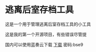 # 逃离后室存档工具

这是一个用于管理逃离后室存档工具的小工具

这是我的第一个开源项目，有些错误尽管提

国内可以使用蓝奏云下载
[下载](https://llzgd.lanzouj.com/b03rde3lc)
密码:bse9

